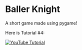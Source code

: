 # Baller Knight
A short game made using pygame!

Here is Tutorial #4:

[![YouTube Tutorial](https://img.youtube.com/vi/PfxwNxXveQk/0.jpg)](https://www.youtube.com/watch?v=PfxwNxXveQk)
